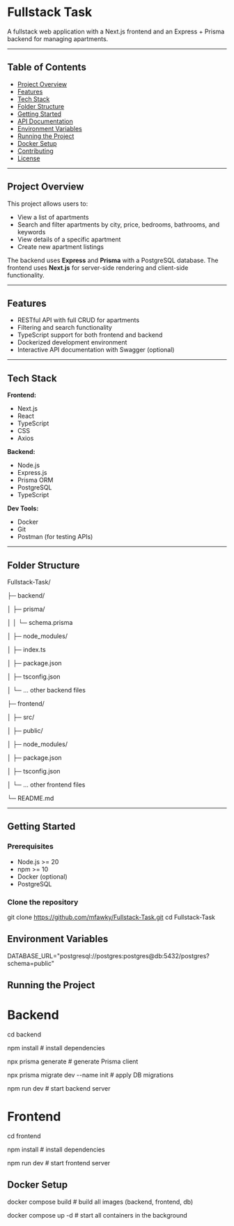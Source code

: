 # Fullstack Task

A fullstack web application with a Next.js frontend and an Express + Prisma backend for managing apartments.

---

## Table of Contents

- [Project Overview](#project-overview)
- [Features](#features)
- [Tech Stack](#tech-stack)
- [Folder Structure](#folder-structure)
- [Getting Started](#getting-started)
- [API Documentation](#api-documentation)
- [Environment Variables](#environment-variables)
- [Running the Project](#running-the-project)
- [Docker Setup](#docker-setup)
- [Contributing](#contributing)
- [License](#license)

---

## Project Overview

This project allows users to:

- View a list of apartments
- Search and filter apartments by city, price, bedrooms, bathrooms, and keywords
- View details of a specific apartment
- Create new apartment listings

The backend uses **Express** and **Prisma** with a PostgreSQL database. The frontend uses **Next.js** for server-side rendering and client-side functionality.

---

## Features

- RESTful API with full CRUD for apartments
- Filtering and search functionality
- TypeScript support for both frontend and backend
- Dockerized development environment
- Interactive API documentation with Swagger (optional)

---

## Tech Stack

**Frontend:**

- Next.js
- React
- TypeScript
- CSS
- Axios

**Backend:**

- Node.js
- Express.js
- Prisma ORM
- PostgreSQL
- TypeScript

**Dev Tools:**

- Docker
- Git
- Postman (for testing APIs)

---

## Folder Structure
Fullstack-Task/

├─ backend/

│ ├─ prisma/

│ │ └─ schema.prisma

│ ├─ node_modules/

│ ├─ index.ts

│ ├─ package.json

│ ├─ tsconfig.json

│ └─ ... other backend files

├─ frontend/

│ ├─ src/

│ ├─ public/

│ ├─ node_modules/

│ ├─ package.json

│ ├─ tsconfig.json

│ └─ ... other frontend files

└─ README.md


---

## Getting Started

### Prerequisites
- Node.js >= 20
- npm >= 10
- Docker (optional)
- PostgreSQL

### Clone the repository
git clone https://github.com/mfawky/Fullstack-Task.git
cd Fullstack-Task


## Environment Variables
DATABASE_URL="postgresql://postgres:postgres@db:5432/postgres?schema=public"

## Running the Project
# Backend
cd backend

npm install                  # install dependencies

npx prisma generate          # generate Prisma client

npx prisma migrate dev --name init   # apply DB migrations

npm run dev                  # start backend server

# Frontend
cd frontend

npm install                  # install dependencies

npm run dev                  # start frontend server


## Docker Setup
docker compose build   # build all images (backend, frontend, db)

docker compose up -d   # start all containers in the background
